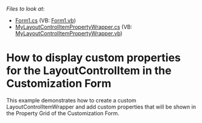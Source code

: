 <!-- default file list -->
*Files to look at*:

* [Form1.cs](./CS/S132265/Form1.cs) (VB: [Form1.vb](./VB/S132265/Form1.vb))
* [MyLayoutControlItemPropertyWrapper.cs](./CS/S132265/MyLayoutControlItemPropertyWrapper.cs) (VB: [MyLayoutControlItemPropertyWrapper.vb](./VB/S132265/MyLayoutControlItemPropertyWrapper.vb))
<!-- default file list end -->
# How to display custom properties for the LayoutControlItem in the Customization Form


<p>This example demonstrates how to create a custom LayoutControlItemWrapper and add custom properties that will be shown in the Property Grid of the Customization Form.</p>

<br/>


